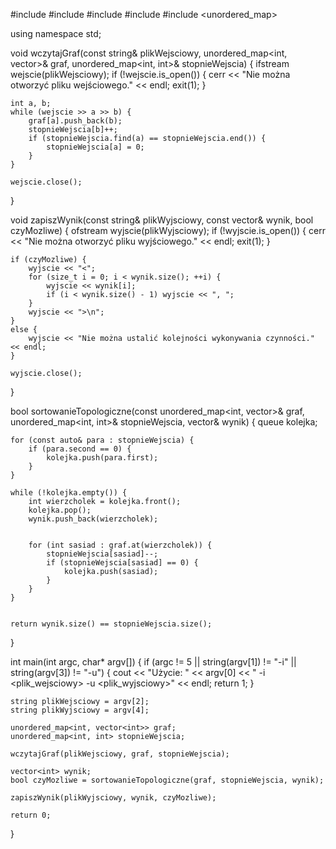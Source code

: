 #include <iostream>
#include <fstream>
#include <vector>
#include <queue>
#include <unordered_map>

using namespace std;


void wczytajGraf(const string& plikWejsciowy, unordered_map<int, vector<int>>& graf, unordered_map<int, int>& stopnieWejscia) {
    ifstream wejscie(plikWejsciowy);
    if (!wejscie.is_open()) {
        cerr << "Nie można otworzyć pliku wejściowego." << endl;
        exit(1);
    }

    int a, b;
    while (wejscie >> a >> b) {
        graf[a].push_back(b);
        stopnieWejscia[b]++;
        if (stopnieWejscia.find(a) == stopnieWejscia.end()) {
            stopnieWejscia[a] = 0;
        }
    }

    wejscie.close();
}


void zapiszWynik(const string& plikWyjsciowy, const vector<int>& wynik, bool czyMozliwe) {
    ofstream wyjscie(plikWyjsciowy);
    if (!wyjscie.is_open()) {
        cerr << "Nie można otworzyć pliku wyjściowego." << endl;
        exit(1);
    }

    if (czyMozliwe) {
        wyjscie << "<";
        for (size_t i = 0; i < wynik.size(); ++i) {
            wyjscie << wynik[i];
            if (i < wynik.size() - 1) wyjscie << ", ";
        }
        wyjscie << ">\n";
    }
    else {
        wyjscie << "Nie można ustalić kolejności wykonywania czynności." << endl;
    }

    wyjscie.close();
}


bool sortowanieTopologiczne(const unordered_map<int, vector<int>>& graf, unordered_map<int, int>& stopnieWejscia, vector<int>& wynik) {
    queue<int> kolejka;

    
    for (const auto& para : stopnieWejscia) {
        if (para.second == 0) {
            kolejka.push(para.first);
        }
    }

    while (!kolejka.empty()) {
        int wierzcholek = kolejka.front();
        kolejka.pop();
        wynik.push_back(wierzcholek);

        
        for (int sasiad : graf.at(wierzcholek)) {
            stopnieWejscia[sasiad]--;
            if (stopnieWejscia[sasiad] == 0) {
                kolejka.push(sasiad);
            }
        }
    }

    
    return wynik.size() == stopnieWejscia.size();
}

int main(int argc, char* argv[]) {
    if (argc != 5 || string(argv[1]) != "-i" || string(argv[3]) != "-u") {
        cout << "Użycie: " << argv[0] << " -i <plik_wejsciowy> -u <plik_wyjsciowy>" << endl;
        return 1;
    }

    string plikWejsciowy = argv[2];
    string plikWyjsciowy = argv[4];

    unordered_map<int, vector<int>> graf;
    unordered_map<int, int> stopnieWejscia;

    wczytajGraf(plikWejsciowy, graf, stopnieWejscia);

    vector<int> wynik;
    bool czyMozliwe = sortowanieTopologiczne(graf, stopnieWejscia, wynik);

    zapiszWynik(plikWyjsciowy, wynik, czyMozliwe);

    return 0;
}

